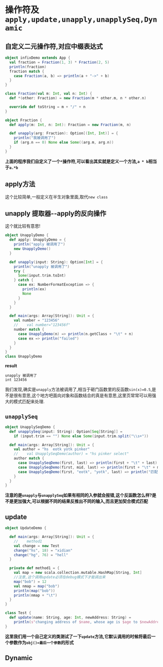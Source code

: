 # 操作符及`apply,update,unapply,unapplySeq,Dynamic`

## 自定义二元操作符,对应中缀表达式

```scala
object infixDemo extends App {
  val fraction = Fraction(1, 3) * Fraction(2, 5)
  println(fraction)
  fraction match {
    case Fraction(a, b) => println(a + "->" + b)
  }
}

class Fraction(val m: Int, val n: Int) {
  def *(other: Fraction) = new Fraction(m * other.m, n * other.n)

  override def toString = m + "/" + n
}

object Fraction {
  def apply(m: Int, n: Int): Fraction = new Fraction(m, n)

  def unapply(arg: Fraction): Option[(Int, Int)] = {
    println("我被调用了")
    if (arg.n == 0) None else Some((arg.m, arg.n))
  }
}
```

**上面的程序我们自定义了一个`*`操作符,可以看出其实就是定义一个方法,`a * b`相当于`a.*b`**

## apply方法

这个比较简单,一般定义在半生对象里面,取代`new class`

## unapply 提取器--apply的反向操作

这个就比较有意思!

```scala
object UnapplyDemo {
  def apply: UnapplyDemo = {
    println("apply 被调用了")
    new UnapplyDemo()
  }

  def unapply(input: String): Option[Int] = {
    println("unapply 被调用了")
    try {
      Some(input.trim.toInt)
    } catch {
      case ex: NumberFormatException => {
        println(ex)
        None
      }
    }
  }

  def main(args: Array[String]): Unit = {
    val number = "123456"
    //    val number="123456f"
    number match {
      case UnapplyDemo(n) => println(n.getClass + "\t" + n)
      case ex => println("failed")
    }
  }
}
class UnapplyDemo
```

**result**

```shell
unapply 被调用了
int	123456
```

我们发现,确实是`unapply`方法被调用了,相当于砸门函数里的反函数`sin(x)=0.5`,是不是很有意思,这个地方吧面向对象和函数结合的真是有意思,这里页常常可以用强大的模式匹配来处理.

## `unapplySeq`

```scala
object UnapplySeqDemo {
  def unapplySeq(input: String): Option[Seq[String]] =
    if (input.trim == "") None else Some(input.trim.split("\\s+"))

  def main(args: Array[String]): Unit = {
    val author = "hs  eotk yotk pinker"
    //    val UnapplySeqDemo(author) = "hs pinker select"
    author match {
      case UnapplySeqDemo(first, last) => println(first + "\t" + last)
      case UnapplySeqDemo(first, mid, last) => println(first + "\t" + mid + "\t" + last)
      case UnapplySeqDemo(first, "eotk", "yotk", last) => println("匹配到我了")
    }
  }
}
```

**注意的是`unapply`与`unapplySeq`如果有相同的入参就会报错,这个反函数怎么样?是不是更加强大,可以根据不同的结果反推出不同的输入,而且更加契合模式匹配**

## update

```scala
object UpdateDemo {

  def main(args: Array[String]): Unit = {
    //    method1
    val change = new Test
    change("hs", 18) = "xidian"
    change("hg", 76) = "hell"
  }

  private def method1 = {
    val map = new scala.collection.mutable.HashMap[String, Int]
    //注意,这个调用update必须在debug模式下才能调出来
    map("bob") = 12
    val nmap = map("bob")
    println(map("bob"))
    println(nmap + "\t")
  }
}

class Test {
  def update(name: String, age: Int, newAddress: String) =
    println(s"changing address of $name, whose age is $age to $newAddress")
}
```

**这里我们用一个自己定义的类测试了一下`update`方法,它默认调用的时候将最后一个参数作为`obj()=最后一个参数`的形式**

## Dynamic
